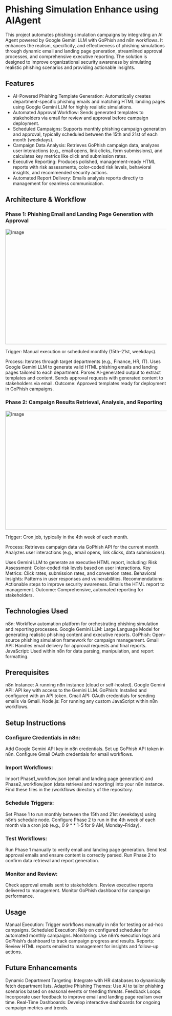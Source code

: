 # Phishing Simulation Enhance using AIAgent

This project automates phishing simulation campaigns by integrating an AI Agent powered by Google Gemini LLM with GoPhish and n8n workflows. It enhances the realism, specificity, and effectiveness of phishing simulations through dynamic email and landing page generation, streamlined approval processes, and comprehensive executive reporting. The solution is designed to improve organizational security awareness by simulating realistic phishing scenarios and providing actionable insights.

## Features

- AI-Powered Phishing Template Generation: Automatically creates department-specific phishing emails and matching HTML landing pages using Google Gemini LLM for highly realistic simulations.
- Automated Approval Workflow: Sends generated templates to stakeholders via email for review and approval before campaign deployment.
- Scheduled Campaigns: Supports monthly phishing campaign generation and approval, typically scheduled between the 15th and 21st of each month (weekdays).
- Campaign Data Analysis: Retrieves GoPhish campaign data, analyzes user interactions (e.g., email opens, link clicks, form submissions), and calculates key metrics like click and submission rates.
- Executive Reporting: Produces polished, management-ready HTML reports with risk assessments, color-coded risk levels, behavioral insights, and recommended security actions.
- Automated Report Delivery: Emails analysis reports directly to management for seamless communication.


## Architecture & Workflow

### Phase 1: Phishing Email and Landing Page Generation with Approval 

<img width="1133" height="359" alt="Image" src="https://github.com/user-attachments/assets/6d89b28d-de0b-40de-b529-79f1311709b7" />

Trigger: Manual execution or scheduled monthly (15th–21st, weekdays).

Process:
Iterates through target departments (e.g., Finance, HR, IT).
Uses Google Gemini LLM to generate valid HTML phishing emails and landing pages tailored to each department.
Parses AI-generated output to extract templates and content.
Sends approval requests with generated content to stakeholders via email.
Outcome: Approved templates ready for deployment in GoPhish campaigns.

### Phase 2: Campaign Results Retrieval, Analysis, and Reporting

<img width="1181" height="370" alt="Image" src="https://github.com/user-attachments/assets/6dec473d-a2c9-48cd-b2d2-0b353bb7f208" />

Trigger: Cron job, typically in the 4th week of each month.

Process:
Retrieves campaign data via GoPhish API for the current month.
Analyzes user interactions (e.g., email opens, link clicks, data submissions).

Uses Gemini LLM to generate an executive HTML report, including:
Risk Assessment: Color-coded risk levels based on user interactions.
Key Metrics: Click rates, submission rates, and conversion rates.
Behavioral Insights: Patterns in user responses and vulnerabilities.
Recommendations: Actionable steps to improve security awareness.
Emails the HTML report to management.
Outcome: Comprehensive, automated reporting for stakeholders.

## Technologies Used
n8n: Workflow automation platform for orchestrating phishing simulation and reporting processes.
Google Gemini LLM: Large Language Model for generating realistic phishing content and executive reports.
GoPhish: Open-source phishing simulation framework for campaign management.
Gmail API: Handles email delivery for approval requests and final reports.
JavaScript: Used within n8n for data parsing, manipulation, and report formatting.

## Prerequisites
n8n Instance: A running n8n instance (cloud or self-hosted).
Google Gemini API: API key with access to the Gemini LLM.
GoPhish: Installed and configured with an API token.
Gmail API: OAuth credentials for sending emails via Gmail.
Node.js: For running any custom JavaScript within n8n workflows.

## Setup Instructions

### Configure Credentials in n8n:

Add Google Gemini API key in n8n credentials.
Set up GoPhish API token in n8n.
Configure Gmail OAuth credentials for email workflows.

### Import Workflows:

Import Phase1_workflow.json (email and landing page generation) and Phase2_workflow.json (data retrieval and reporting) into your n8n instance.
Find these files in the /workflows directory of the repository.

### Schedule Triggers:

Set Phase 1 to run monthly between the 15th and 21st (weekdays) using n8n’s schedule node.
Configure Phase 2 to run in the 4th week of each month via a cron job (e.g., 0 9 * * 1-5 for 9 AM, Monday–Friday).

### Test Workflows:

Run Phase 1 manually to verify email and landing page generation.
Send test approval emails and ensure content is correctly parsed.
Run Phase 2 to confirm data retrieval and report generation.

### Monitor and Review:

Check approval emails sent to stakeholders.
Review executive reports delivered to management.
Monitor GoPhish dashboard for campaign performance.

## Usage

Manual Execution: Trigger workflows manually in n8n for testing or ad-hoc campaigns.
Scheduled Execution: Rely on configured schedules for automated monthly campaigns.
Monitoring: Use n8n’s execution logs and GoPhish’s dashboard to track campaign progress and results.
Reports: Review HTML reports emailed to management for insights and follow-up actions.

## Future Enhancements

Dynamic Department Targeting: Integrate with HR databases to dynamically fetch department lists.
Adaptive Phishing Themes: Use AI to tailor phishing scenarios based on seasonal events or trending threats.
Feedback Loops: Incorporate user feedback to improve email and landing page realism over time.
Real-Time Dashboards: Develop interactive dashboards for ongoing campaign metrics and trends.



